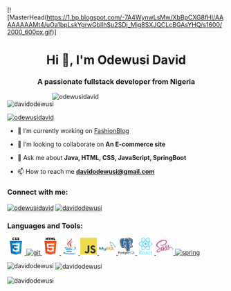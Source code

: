 
[![MasterHead(https://1.bp.blogspot.com/-7A4WynwLsMw/XbBpCXG8fHI/AAAAAAAAMt4/uOa1bpLskYgrwGbllhSu2SDj_Mig8SXJQCLcBGAsYHQ/s1600/2000_600px.gif)]
<h1 align="center">Hi 👋, I'm Odewusi David</h1>
<h3 align="center">A passionate fullstack developer from Nigeria</h3>
<img width= "400" align="right" src="https://camo.githubusercontent.com/8bf6f6d78abc81fcf9c49f10649423e73ea44bc248e83aaae8759d401c829a84/68747470733a2f2f70687973696373677572756b756c2e66696c65732e776f726470726573732e636f6d2f323031392f30322f6368617261637465722d312e676966" alt="odewusidavid" />

<p align="left"> <img src="https://komarev.com/ghpvc/?username=davidodewusi&label=Profile%20views&color=0e75b6&style=flat" alt="davidodewusi" /> </p>

<p align="left"> <a href="https://twitter.com/odewusidavid" target="blank"><img src="https://img.shields.io/twitter/follow/odewusidavid?logo=twitter&style=for-the-badge" alt="odewusidavid" /></a> </p>

- 🔭 I’m currently working on [FashionBlog](https://github.com/decadevs/week-8-task-DavidOdewusi.git)

- 👯 I’m looking to collaborate on **An E-commerce site**

- 💬 Ask me about **Java, HTML, CSS, JavaScript, SpringBoot**

- 📫 How to reach me **davidodewusi@gmail.com**

<h3 align="left">Connect with me:</h3>
<p align="left">
<a href="https://twitter.com/odewusidavid" target="blank"><img align="center" src="https://raw.githubusercontent.com/rahuldkjain/github-profile-readme-generator/master/src/images/icons/Social/twitter.svg" alt="odewusidavid" height="30" width="40" /></a>
<a href="https://linkedin.com/in/davidodewusi" target="blank"><img align="center" src="https://raw.githubusercontent.com/rahuldkjain/github-profile-readme-generator/master/src/images/icons/Social/linked-in-alt.svg" alt="davidodewusi" height="30" width="40" /></a>
</p>

<h3 align="left">Languages and Tools:</h3>
<p align="left"> <a href="https://www.w3schools.com/css/" target="_blank" rel="noreferrer"> <img src="https://raw.githubusercontent.com/devicons/devicon/master/icons/css3/css3-original-wordmark.svg" alt="css3" width="40" height="40"/> </a> <a href="https://git-scm.com/" target="_blank" rel="noreferrer"> <img src="https://www.vectorlogo.zone/logos/git-scm/git-scm-icon.svg" alt="git" width="40" height="40"/> </a> <a href="https://www.w3.org/html/" target="_blank" rel="noreferrer"> <img src="https://raw.githubusercontent.com/devicons/devicon/master/icons/html5/html5-original-wordmark.svg" alt="html5" width="40" height="40"/> </a> <a href="https://www.java.com" target="_blank" rel="noreferrer"> <img src="https://raw.githubusercontent.com/devicons/devicon/master/icons/java/java-original.svg" alt="java" width="40" height="40"/> </a> <a href="https://developer.mozilla.org/en-US/docs/Web/JavaScript" target="_blank" rel="noreferrer"> <img src="https://raw.githubusercontent.com/devicons/devicon/master/icons/javascript/javascript-original.svg" alt="javascript" width="40" height="40"/> </a> <a href="https://www.mysql.com/" target="_blank" rel="noreferrer"> <img src="https://raw.githubusercontent.com/devicons/devicon/master/icons/mysql/mysql-original-wordmark.svg" alt="mysql" width="40" height="40"/> </a> <a href="https://www.postgresql.org" target="_blank" rel="noreferrer"> <img src="https://raw.githubusercontent.com/devicons/devicon/master/icons/postgresql/postgresql-original-wordmark.svg" alt="postgresql" width="40" height="40"/> </a> <a href="https://reactjs.org/" target="_blank" rel="noreferrer"> <img src="https://raw.githubusercontent.com/devicons/devicon/master/icons/react/react-original-wordmark.svg" alt="react" width="40" height="40"/> </a> <a href="https://sass-lang.com" target="_blank" rel="noreferrer"> <img src="https://raw.githubusercontent.com/devicons/devicon/master/icons/sass/sass-original.svg" alt="sass" width="40" height="40"/> </a> <a href="https://spring.io/" target="_blank" rel="noreferrer"> <img src="https://www.vectorlogo.zone/logos/springio/springio-icon.svg" alt="spring" width="40" height="40"/> </a> </p>

<p><img align="left" src="https://github-readme-stats.vercel.app/api/top-langs?username=davidodewusi&show_icons=true&locale=en&layout=compact" alt="davidodewusi" /></p>

<p>&nbsp;<img align="center" src="https://github-readme-stats.vercel.app/api?username=davidodewusi&show_icons=true&locale=en" alt="davidodewusi" /></p>

<p><img align="center" src="https://github-readme-streak-stats.herokuapp.com/?user=davidodewusi&" alt="davidodewusi" /></p>
